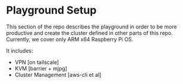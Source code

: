 # Playground Setup
This section of the repo describes the playground in order to be more productive and create the cluster defined in other parts of this repo. Currently, we cover only ARM x64 Raspberry Pi OS.

It includes:
- VPN [on tailscale]
- KVM [barrier + mjpg]
- Cluster Management [aws-cli et al]
